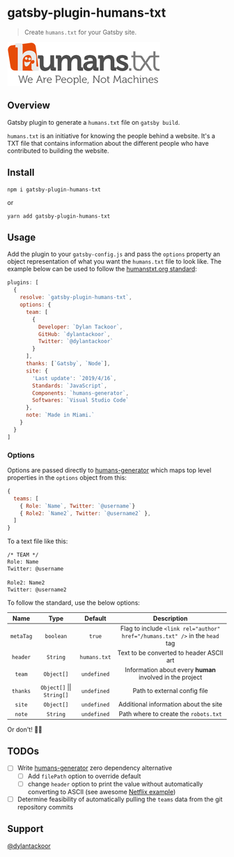 # gatsby-plugin-humans-txt

> Create `humans.txt` for your Gatsby site.

![[Humans.txt](http://humanstxt.org/)](https://raw.githubusercontent.com/DylanTackoor/gatsby-plugin-humans-txt/master/humans.png)

## Overview

Gatsby plugin to generate a `humans.txt` file on `gatsby build`.

`humans.txt` is an initiative for knowing the people behind a website. It's a TXT file that contains information about the different people who have contributed to building the website.

## Install

```shell
npm i gatsby-plugin-humans-txt
```

or

```shell
yarn add gatsby-plugin-humans-txt
```

## Usage

Add the plugin to your `gatsby-config.js` and pass the `options` property an object representation of what you want the `humans.txt` file to look like. The example below can be used to follow the [humanstxt.org standard](http://humanstxt.org/Standard.html):

```javascript
plugins: [
  {
    resolve: `gatsby-plugin-humans-txt`,
    options: {
      team: [
        {
          Developer: `Dylan Tackoor`,
          GitHub: `dylantackoor`,
          Twitter: `@dylantackoor`
        }
      ],
      thanks: [`Gatsby`, `Node`],
      site: {
        'Last update': `2019/4/16`,
        Standards: `JavaScript`,
        Components: `humans-generator`,
        Softwares: `Visual Studio Code`
      },
      note: `Made in Miami.`
    }
  }
]
```

### Options

Options are passed directly to [humans-generator](https://www.npmjs.com/package/humans-generator) which maps top level properties in the `options` object from this:

```javascript
{
  teams: [
    { Role: `Name`, Twitter: `@username`}
    { Role2: `Name2`, Twitter: `@username2` },
  ]
}
```

To a text file like this:

```
/* TEAM */
Role: Name
Twitter: @username

Role2: Name2
Twitter: @username2
```

To follow the standard, use the below options:

|   Name    |            Type            |   Default    |                         Description                          |
| :-------: | :------------------------: | :----------: | :----------------------------------------------------------: |
| `metaTag` |         `boolean`          |    `true`    | Flag to include `<link rel="author" href="/humans.txt" />` in the `head` tag |
| `header`  |          `String`          | `humans.txt` |           Text to be converted to header ASCII art           |
|  `team`   |         `Object[]`         | `undefined`  |  Information about every **human** involved in the project   |
| `thanks`  | `Object[]` \|\| `String[]` | `undefined`  |                 Path to external config file                 |
|  `site`   |         `Object[]`         | `undefined`  |            Additional information about the site             |
|  `note`   |          `String`          | `undefined`  |            Path where to create the `robots.txt`             |

Or don't! :man_shrugging:

## TODOs

- [ ] Write [humans-generator](https://www.npmjs.com/package/humans-generator) zero dependency alternative
  - [ ] Add `filePath` option to override default
  - [ ] change `header` option to print the value without automatically converting to ASCII (see awesome [Netflix example](https://www.netflix.com/humans.txt))
- [ ] Determine feasibility of automatically pulling the `teams` data from the git repository commits

## Support

[@dylantackoor](https://twitter.com/DylanTackoor)
